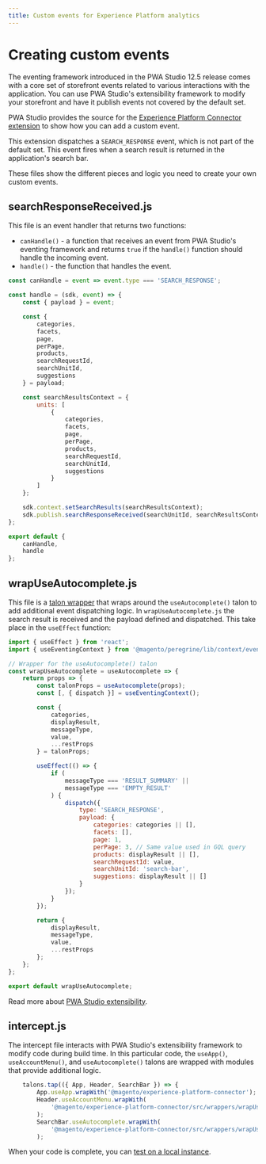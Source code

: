 ```yaml
---
title: Custom events for Experience Platform analytics
---
```


# Creating custom events

The eventing framework introduced in the PWA Studio 12.5 release comes with a core set of storefront events related to various interactions with the application.
You can use PWA Studio's extensibility framework to modify your storefront and have it publish events not covered by the default set.

PWA Studio provides the source for the [Experience Platform Connector extension](https://github.com/magento/pwa-studio/tree/develop/packages/extensions/experience-platform-connector/) to show how you can add a custom event.

This extension dispatches a `SEARCH_RESPONSE` event, which is not part of the default set. This event fires when a search result is returned in the application's search bar.

These files show the different pieces and logic you need to create your own custom events.

## searchResponseReceived.js

This file is an event handler that returns two functions:

- `canHandle()` - a function that receives an event from PWA Studio's eventing framework and returns `true` if the `handle()` function should handle the incoming event.
- `handle()` - the function that handles the event.

```javascript
const canHandle = event => event.type === 'SEARCH_RESPONSE';

const handle = (sdk, event) => {
    const { payload } = event;

    const {
        categories,
        facets,
        page,
        perPage,
        products,
        searchRequestId,
        searchUnitId,
        suggestions
    } = payload;

    const searchResultsContext = {
        units: [
            {
                categories,
                facets,
                page,
                perPage,
                products,
                searchRequestId,
                searchUnitId,
                suggestions
            }
        ]
    };

    sdk.context.setSearchResults(searchResultsContext);
    sdk.publish.searchResponseReceived(searchUnitId, searchResultsContext);
};

export default {
    canHandle,
    handle
};
```

## wrapUseAutocomplete.js

This file is a [talon wrapper](https://developer.adobe.com/commerce/pwa-studio/tutorials/targets/modify-talon-results/) that wraps around the `useAutocomplete()` talon to add additional event dispatching logic.
In `wrapUseAutocomplete.js` the search result is received and the payload defined and dispatched. This take place in the `useEffect` function:

```javascript
import { useEffect } from 'react';
import { useEventingContext } from '@magento/peregrine/lib/context/eventing';

// Wrapper for the useAutocomplete() talon
const wrapUseAutocomplete = useAutocomplete => {
    return props => {
        const talonProps = useAutocomplete(props);
        const [, { dispatch }] = useEventingContext();

        const {
            categories,
            displayResult,
            messageType,
            value,
            ...restProps
        } = talonProps;

        useEffect(() => {
            if (
                messageType === 'RESULT_SUMMARY' ||
                messageType === 'EMPTY_RESULT'
            ) {
                dispatch({
                    type: 'SEARCH_RESPONSE',
                    payload: {
                        categories: categories || [],
                        facets: [],
                        page: 1,
                        perPage: 3, // Same value used in GQL query
                        products: displayResult || [],
                        searchRequestId: value,
                        searchUnitId: 'search-bar',
                        suggestions: displayResult || []
                    }
                });
            }
        });

        return {
            displayResult,
            messageType,
            value,
            ...restProps
        };
    };
};

export default wrapUseAutocomplete;
```

Read more about [PWA Studio extensibility](https://developer.adobe.com/commerce/pwa-studio/guides/general-concepts/extensibility/).

## intercept.js

The intercept file interacts with PWA Studio's extensibility framework to modify code during build time.
In this particular code, the `useApp()`, `useAccountMenu()`, and `useAutocomplete()` talons are wrapped with modules that provide additional logic.

```javascript
    talons.tap(({ App, Header, SearchBar }) => {
        App.useApp.wrapWith('@magento/experience-platform-connector');
        Header.useAccountMenu.wrapWith(
            '@magento/experience-platform-connector/src/wrappers/wrapUseAccountMenu'
        );
        SearchBar.useAutocomplete.wrapWith(
            '@magento/experience-platform-connector/src/wrappers/wrapUseAutocomplete'
        );
```

When your code is complete, you can [test on a local instance](https://developer.adobe.com/commerce/pwa-studio/tutorials/targets/modify-talon-results/#test-on-a-local-instance).
